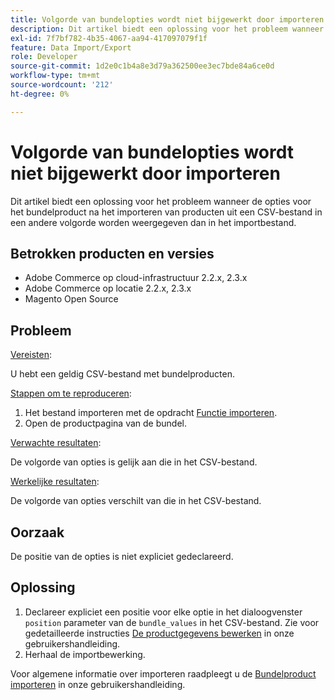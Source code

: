 ```yaml
---
title: Volgorde van bundelopties wordt niet bijgewerkt door importeren
description: Dit artikel biedt een oplossing voor het probleem wanneer de opties voor het bundelproduct na het importeren van producten uit een CSV-bestand in een andere volgorde worden weergegeven dan in het importbestand.
exl-id: 7f7bf782-4b35-4067-aa94-417097079f1f
feature: Data Import/Export
role: Developer
source-git-commit: 1d2e0c1b4a8e3d79a362500ee3ec7bde84a6ce0d
workflow-type: tm+mt
source-wordcount: '212'
ht-degree: 0%

---
```


# Volgorde van bundelopties wordt niet bijgewerkt door importeren

Dit artikel biedt een oplossing voor het probleem wanneer de opties voor het bundelproduct na het importeren van producten uit een CSV-bestand in een andere volgorde worden weergegeven dan in het importbestand.

## Betrokken producten en versies

* Adobe Commerce op cloud-infrastructuur 2.2.x, 2.3.x
* Adobe Commerce op locatie 2.2.x, 2.3.x
* Magento Open Source

## Probleem

<u>Vereisten</u>:

U hebt een geldig CSV-bestand met bundelproducten.

<u>Stappen om te reproduceren</u>:

1. Het bestand importeren met de opdracht [Functie importeren](https://docs.magento.com/m2/ee/user_guide/system/data-import.html).
1. Open de productpagina van de bundel.

<u>Verwachte resultaten</u>:

De volgorde van opties is gelijk aan die in het CSV-bestand.

<u>Werkelijke resultaten</u>:

De volgorde van opties verschilt van die in het CSV-bestand.

## Oorzaak

De positie van de opties is niet expliciet gedeclareerd.

## Oplossing

1. Declareer expliciet een positie voor elke optie in het dialoogvenster `position` parameter van de `bundle_values` in het CSV-bestand. Zie voor gedetailleerde instructies [De productgegevens bewerken](https://docs.magento.com/m2/ee/user_guide/system/data-transfer-bundle-products.html#method-2-edit-the-product-data) in onze gebruikershandleiding.
1. Herhaal de importbewerking.

Voor algemene informatie over importeren raadpleegt u de [Bundelproduct importeren](https://docs.magento.com/m2/ee/user_guide/system/data-transfer-bundle-products.html) in onze gebruikershandleiding.
